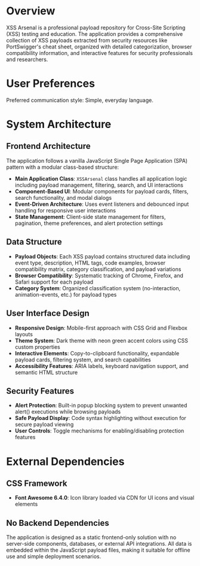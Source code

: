 # Overview

XSS Arsenal is a professional payload repository for Cross-Site Scripting (XSS) testing and education. The application provides a comprehensive collection of XSS payloads extracted from security resources like PortSwigger's cheat sheet, organized with detailed categorization, browser compatibility information, and interactive features for security professionals and researchers.

# User Preferences

Preferred communication style: Simple, everyday language.

# System Architecture

## Frontend Architecture

The application follows a vanilla JavaScript Single Page Application (SPA) pattern with a modular class-based structure:

- **Main Application Class**: `XSSArsenal` class handles all application logic including payload management, filtering, search, and UI interactions
- **Component-Based UI**: Modular components for payload cards, filters, search functionality, and modal dialogs
- **Event-Driven Architecture**: Uses event listeners and debounced input handling for responsive user interactions
- **State Management**: Client-side state management for filters, pagination, theme preferences, and alert protection settings

## Data Structure

- **Payload Objects**: Each XSS payload contains structured data including event type, description, HTML tags, code examples, browser compatibility matrix, category classification, and payload variations
- **Browser Compatibility**: Systematic tracking of Chrome, Firefox, and Safari support for each payload
- **Category System**: Organized classification system (no-interaction, animation-events, etc.) for payload types

## User Interface Design

- **Responsive Design**: Mobile-first approach with CSS Grid and Flexbox layouts
- **Theme System**: Dark theme with neon green accent colors using CSS custom properties
- **Interactive Elements**: Copy-to-clipboard functionality, expandable payload cards, filtering system, and search capabilities
- **Accessibility Features**: ARIA labels, keyboard navigation support, and semantic HTML structure

## Security Features

- **Alert Protection**: Built-in popup blocking system to prevent unwanted alert() executions while browsing payloads
- **Safe Payload Display**: Code syntax highlighting without execution for secure payload viewing
- **User Controls**: Toggle mechanisms for enabling/disabling protection features

# External Dependencies

## CSS Framework

- **Font Awesome 6.4.0**: Icon library loaded via CDN for UI icons and visual elements

## No Backend Dependencies

The application is designed as a static frontend-only solution with no server-side components, databases, or external API integrations. All data is embedded within the JavaScript payload files, making it suitable for offline use and simple deployment scenarios.